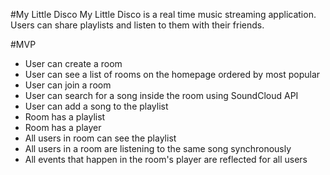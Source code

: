 #My Little Disco
My Little Disco is a real time music streaming application. Users can share playlists and listen to them with their friends.

#MVP
* User can create a room
* User can see a list of rooms on the homepage ordered by most popular
* User can join a room
* User can search for a song inside the room using SoundCloud API
* User can add a song to the playlist
* Room has a playlist
* Room has a player
* All users in room can see the playlist
* All users in a room are listening to the same song synchronously
* All events that happen in the room's player are reflected for all users
